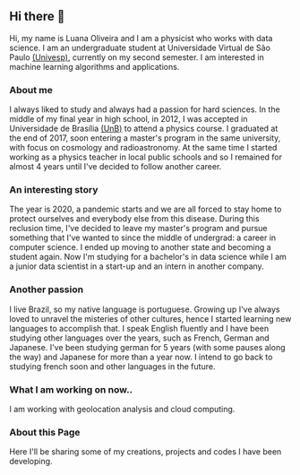 ## Hi there 👋

Hi, my name is Luana Oliveira and I am a physicist who works with data science. I am an undergraduate student at Universidade Virtual de São Paulo [(Univesp)](https://univesp.br/), currently on my second semester. I am interested in machine learning algorithms and applications.

### About me

I always liked to study and always had a passion for hard sciences. In the middle of my final year in high school, in 2012, I was accepted in Universidade de Brasília [(UnB)](https://www.unb.br/) to attend a physics course. I graduated at the end of 2017, soon entering a master's program in the same university, with focus on cosmology and radioastronomy. At the same time I started working as a physics teacher in local public schools and so I remained for almost 4 years until I've decided to follow another career.

### An interesting story

The year is 2020, a pandemic starts and we are all forced to stay home to protect ourselves and everybody else from this disease. During this reclusion time, I've decided to leave my master's program and pursue something that I've wanted to since the middle of undergrad: a career in computer science. I ended up moving to another state and becoming a student again. Now I'm studying for a bachelor's in data science while I am a junior data scientist in a start-up and an intern in another company.

### Another passion

I live Brazil, so my native language is portuguese. Growing up I've always loved to unravel the misteries of other cultures, hence I started learning new languages to accomplish that. I speak English fluently and I have been studying other languages over the years, such as French, German and Japanese. I've been studying german for 5 years (with some pauses along the way) and Japanese for more than a year now. I intend to go back to studying french soon and other languages in the future.

### What I am working on now..

I am working with geolocation analysis and cloud computing.

### About this Page

Here I'll be sharing some of my creations, projects and codes I have been developing. 
